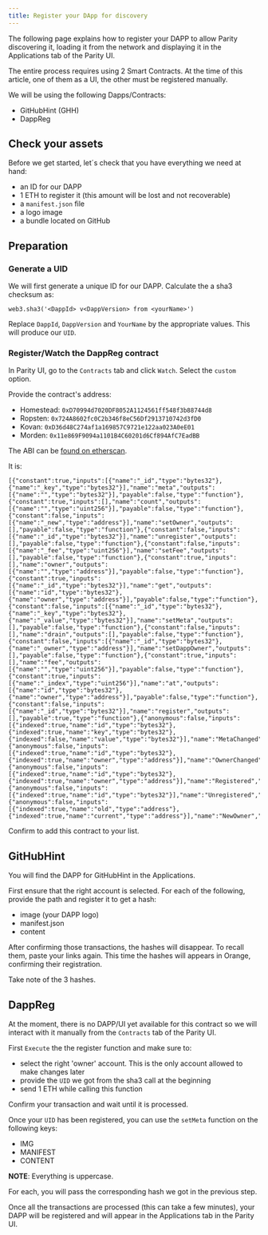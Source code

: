 ```yaml
---
title: Register your DApp for discovery
---
```


The following page explains how to register your DAPP to allow Parity discovering it, loading it from the network and displaying it in the Applications tab of the Parity UI.

The entire process requires using 2 Smart Contracts. At the time of this article, one of them as a UI, the other must be registered manually.

We will be using the following Dapps/Contracts:

 - GitHubHint (GHH)
 - DappReg

## Check your assets

Before we get started, let´s check that you have everything we need at hand:

 - an ID for our DAPP
 - 1 ETH to register it (this amount will be lost and not recoverable)
 - a `manifest.json` file
 - a logo image
 - a bundle located on GitHub


## Preparation

### Generate a UID

We will first generate a unique ID for our DAPP. Calculate the a sha3 checksum as:

    web3.sha3('<DappId> v<DappVersion> from <yourName>')

Replace `DappId`, `DappVersion` and `YourName` by the appropriate values.
This will produce our `UID`.

### Register/Watch the DappReg contract

In Parity UI, go to the `Contracts` tab and click `Watch`. Select the `custom` option.

Provide the contract's address:

 - Homestead: `0xD70994d7020DF8052A1124561ff548f3b88744d8`
 - Ropsten: `0x724A8602fc0C2b346f8eC56Df2913710742d3fD0`
 - Kovan: `0xD36d48C274af1a169857C9721e122aa023A0eE01`
 - Morden: `0x11e869F9094a1101B4C60201d6Cf894AfC7EadBB`

The ABI can be [found on etherscan](https://etherscan.io/address/0xD70994d7020DF8052A1124561ff548f3b88744d8#code).

It is:

    [{"constant":true,"inputs":[{"name":"_id","type":"bytes32"},{"name":"_key","type":"bytes32"}],"name":"meta","outputs":[{"name":"","type":"bytes32"}],"payable":false,"type":"function"},{"constant":true,"inputs":[],"name":"count","outputs":[{"name":"","type":"uint256"}],"payable":false,"type":"function"},{"constant":false,"inputs":[{"name":"_new","type":"address"}],"name":"setOwner","outputs":[],"payable":false,"type":"function"},{"constant":false,"inputs":[{"name":"_id","type":"bytes32"}],"name":"unregister","outputs":[],"payable":false,"type":"function"},{"constant":false,"inputs":[{"name":"_fee","type":"uint256"}],"name":"setFee","outputs":[],"payable":false,"type":"function"},{"constant":true,"inputs":[],"name":"owner","outputs":[{"name":"","type":"address"}],"payable":false,"type":"function"},{"constant":true,"inputs":[{"name":"_id","type":"bytes32"}],"name":"get","outputs":[{"name":"id","type":"bytes32"},{"name":"owner","type":"address"}],"payable":false,"type":"function"},{"constant":false,"inputs":[{"name":"_id","type":"bytes32"},{"name":"_key","type":"bytes32"},{"name":"_value","type":"bytes32"}],"name":"setMeta","outputs":[],"payable":false,"type":"function"},{"constant":false,"inputs":[],"name":"drain","outputs":[],"payable":false,"type":"function"},{"constant":false,"inputs":[{"name":"_id","type":"bytes32"},{"name":"_owner","type":"address"}],"name":"setDappOwner","outputs":[],"payable":false,"type":"function"},{"constant":true,"inputs":[],"name":"fee","outputs":[{"name":"","type":"uint256"}],"payable":false,"type":"function"},{"constant":true,"inputs":[{"name":"_index","type":"uint256"}],"name":"at","outputs":[{"name":"id","type":"bytes32"},{"name":"owner","type":"address"}],"payable":false,"type":"function"},{"constant":false,"inputs":[{"name":"_id","type":"bytes32"}],"name":"register","outputs":[],"payable":true,"type":"function"},{"anonymous":false,"inputs":[{"indexed":true,"name":"id","type":"bytes32"},{"indexed":true,"name":"key","type":"bytes32"},{"indexed":false,"name":"value","type":"bytes32"}],"name":"MetaChanged","type":"event"},{"anonymous":false,"inputs":[{"indexed":true,"name":"id","type":"bytes32"},{"indexed":true,"name":"owner","type":"address"}],"name":"OwnerChanged","type":"event"},{"anonymous":false,"inputs":[{"indexed":true,"name":"id","type":"bytes32"},{"indexed":true,"name":"owner","type":"address"}],"name":"Registered","type":"event"},{"anonymous":false,"inputs":[{"indexed":true,"name":"id","type":"bytes32"}],"name":"Unregistered","type":"event"},{"anonymous":false,"inputs":[{"indexed":true,"name":"old","type":"address"},{"indexed":true,"name":"current","type":"address"}],"name":"NewOwner","type":"event"}]

Confirm to add this contract to your list.


## GitHubHint

You will find the DAPP for GitHubHint in the Applications.

First ensure that the right account is selected. For each of the following, provide the path and register it to get a hash:

- image (your DAPP logo)
- manifest.json
- content

After confirming those transactions, the hashes will disappear. To recall them, paste your links again. This time the hashes will appears in Orange, confirming their registration.

Take note of the 3 hashes.

## DappReg

At the moment, there is no DAPP/UI yet available for this contract so we will interact with it manually from the `Contracts` tab of the Parity UI.

First `Execute` the the register function and make sure to:

- select the right 'owner' account. This is the only account allowed to make changes later
- provide the `UID` we got from the sha3 call at the beginning
- send 1 ETH while calling this function

Confirm your transaction and wait until it is processed.

Once your `UID` has been registered, you can use the `setMeta` function on the following keys:

- IMG
- MANIFEST
- CONTENT

**NOTE**: Everything is uppercase.

For each, you will pass the corresponding hash we got in the previous step.

Once all the transactions are processed (this can take a few minutes), your DAPP will be registered and will appear in the Applications tab in the Parity UI.

